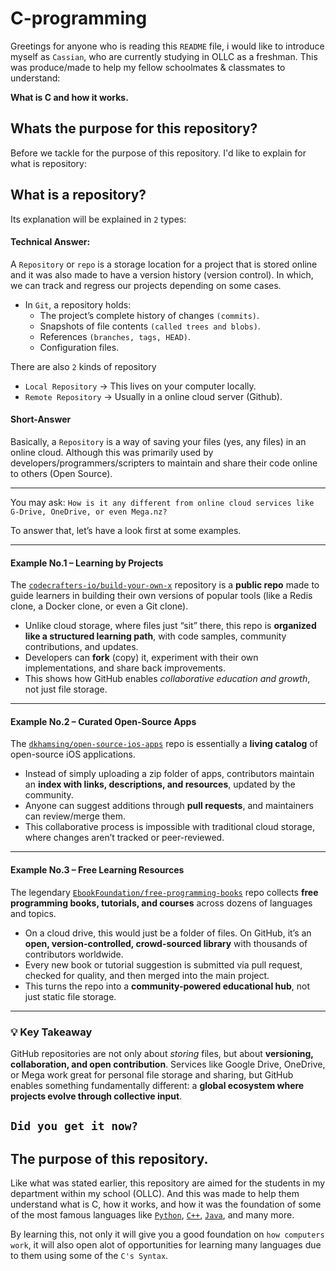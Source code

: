 # C-programming

Greetings for anyone who is reading this `README` file, i would like to introduce myself as `Cassian`, who are currently studying in OLLC as a freshman.
This was produce/made to help my fellow schoolmates & classmates to understand: 

__What is C and how it works.__

## Whats the purpose for this repository?
Before we tackle for the purpose of this repository. I'd like to explain for what is repository:

## What is a repository?

Its explanation will be explained in `2` types: 

#### Technical Answer:
A `Repository` or `repo` is a storage location for a project that is stored online and it was also made to have a version history (version control).
In which, we can track and regress our projects depending on some cases.

- In `Git`, a repository holds:
    - The project’s complete history of changes `(commits)`.
    - Snapshots of file contents `(called trees and blobs)`.
    - References `(branches, tags, HEAD)`.
    - Configuration files.

There are also `2` kinds of repository
- `Local Repository` -> This lives on your computer locally.
- `Remote Repository` -> Usually in a online cloud server (Github).



#### Short-Answer

Basically, a `Repository` is a way of saving your files (yes, any files) in an online cloud. Although this was primarily used by developers/programmers/scripters to maintain and share their code online to others (Open Source).

---

You may ask: `How is it any different from online cloud services like G-Drive, OneDrive, or even Mega.nz?`

To answer that, let’s have a look first at some examples.

---

#### Example No.1 – Learning by Projects

The [`codecrafters-io/build-your-own-x`](https://github.com/codecrafters-io/build-your-own-x) repository is a **public repo** made to guide learners in building their own versions of popular tools (like a Redis clone, a Docker clone, or even a Git clone).

* Unlike cloud storage, where files just “sit” there, this repo is **organized like a structured learning path**, with code samples, community contributions, and updates.
* Developers can **fork** (copy) it, experiment with their own implementations, and share back improvements.
* This shows how GitHub enables *collaborative education and growth*, not just file storage.

---

#### Example No.2 – Curated Open-Source Apps

The [`dkhamsing/open-source-ios-apps`](https://github.com/dkhamsing/open-source-ios-apps) repo is essentially a **living catalog** of open-source iOS applications.

* Instead of simply uploading a zip folder of apps, contributors maintain an **index with links, descriptions, and resources**, updated by the community.
* Anyone can suggest additions through **pull requests**, and maintainers can review/merge them.
* This collaborative process is impossible with traditional cloud storage, where changes aren’t tracked or peer-reviewed.

---

#### Example No.3 – Free Learning Resources

The legendary [`EbookFoundation/free-programming-books`](https://github.com/EbookFoundation/free-programming-books) repo collects **free programming books, tutorials, and courses** across dozens of languages and topics.

* On a cloud drive, this would just be a folder of files. On GitHub, it’s an **open, version-controlled, crowd-sourced library** with thousands of contributors worldwide.
* Every new book or tutorial suggestion is submitted via pull request, checked for quality, and then merged into the main project.
* This turns the repo into a **community-powered educational hub**, not just static file storage.

---

### 💡 Key Takeaway

GitHub repositories are not only about *storing* files, but about **versioning, collaboration, and open contribution**. Services like Google Drive, OneDrive, or Mega work great for personal file storage and sharing, but GitHub enables something fundamentally different: a **global ecosystem where projects evolve through collective input**.

`Did you get it now?`
---

## The purpose of this repository.

Like what was stated earlier, this repository are aimed for the students in my department within my school (OLLC). And this was made to help them understand what is C, how it works, and how it was the foundation of some of the most famous languages like [`Python`](https://https://www.python.org/), [`C++`](https://en.wikipedia.org/wiki/C%2B%2B), [`Java`](https://www.java.com/en/), and many more.

By learning this, not only it will give you a good foundation on `how computers work`, it will also open alot of opportunities for learning many languages due to them using some of the `C's Syntax`.